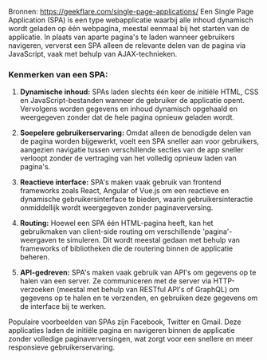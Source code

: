 Bronnen: https://geekflare.com/single-page-applications/
Een Single Page Application (SPA) is een type webapplicatie waarbij alle inhoud dynamisch wordt geladen op één webpagina, meestal eenmaal bij het starten van de applicatie. In plaats van aparte pagina's te laden wanneer gebruikers navigeren, ververst een SPA alleen de relevante delen van de pagina via JavaScript, vaak met behulp van AJAX-technieken.

### Kenmerken van een SPA:

1. **Dynamische inhoud:** SPAs laden slechts één keer de initiële HTML, CSS en JavaScript-bestanden wanneer de gebruiker de applicatie opent. Vervolgens worden gegevens en inhoud dynamisch opgehaald en weergegeven zonder dat de hele pagina opnieuw geladen wordt.

2. **Soepelere gebruikerservaring:** Omdat alleen de benodigde delen van de pagina worden bijgewerkt, voelt een SPA sneller aan voor gebruikers, aangezien navigatie tussen verschillende secties van de app sneller verloopt zonder de vertraging van het volledig opnieuw laden van pagina's.

3. **Reactieve interface:** SPA's maken vaak gebruik van frontend frameworks zoals React, Angular of Vue.js om een reactieve en dynamische gebruikersinterface te bieden, waarin gebruikersinteractie onmiddellijk wordt weergegeven zonder paginaverversing.

4. **Routing:** Hoewel een SPA één HTML-pagina heeft, kan het gebruikmaken van client-side routing om verschillende 'pagina'-weergaven te simuleren. Dit wordt meestal gedaan met behulp van frameworks of bibliotheken die de routering binnen de applicatie beheren.

5. **API-gedreven:** SPA's maken vaak gebruik van API's om gegevens op te halen van een server. Ze communiceren met de server via HTTP-verzoeken (meestal met behulp van RESTful API's of GraphQL) om gegevens op te halen en te verzenden, en gebruiken deze gegevens om de interface bij te werken.

Populaire voorbeelden van SPAs zijn Facebook, Twitter en Gmail. Deze applicaties laden de initiële pagina en navigeren binnen de applicatie zonder volledige paginaverversingen, wat zorgt voor een snellere en meer responsieve gebruikerservaring.